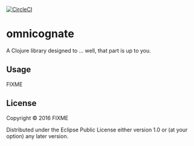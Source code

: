 [![CircleCI](https://circleci.com/gh/totalperspective/omnicognate.svg?style=svg)](https://circleci.com/gh/totalperspective/omnicognate)

# omnicognate

A Clojure library designed to ... well, that part is up to you.

## Usage

FIXME

## License

Copyright © 2016 FIXME

Distributed under the Eclipse Public License either version 1.0 or (at
your option) any later version.
